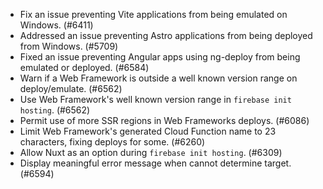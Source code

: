 - Fix an issue preventing Vite applications from being emulated on Windows. (#6411)
- Addressed an issue preventing Astro applications from being deployed from Windows. (#5709)
- Fixed an issue preventing Angular apps using ng-deploy from being emulated or deployed. (#6584)
- Warn if a Web Framework is outside a well known version range on deploy/emulate. (#6562)
- Use Web Framework's well known version range in `firebase init hosting`. (#6562)
- Permit use of more SSR regions in Web Frameworks deploys. (#6086)
- Limit Web Framework's generated Cloud Function name to 23 characters, fixing deploys for some. (#6260)
- Allow Nuxt as an option during `firebase init hosting`. (#6309)
- Display meaningful error message when cannot determine target. (#6594)
